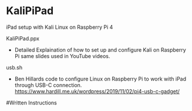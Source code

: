 # KaliPiPad
iPad setup with Kali Linux on Raspberry Pi 4

KaliPiPad.ppx
- Detailed Explaination of how to set up and configure Kali on Raspberry Pi same slides used in YouTube videos.

usb.sh
- Ben Hillards code to configure Linux on Raspberry Pi to work with iPad through USB-C connection. https://www.hardill.me.uk/wordpress/2019/11/02/pi4-usb-c-gadget/

#Written Instructions
